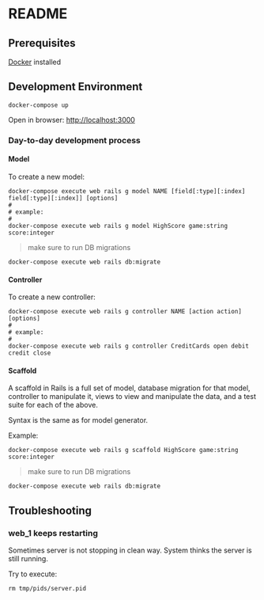 # README

## Prerequisites

[Docker](http://docker.com) installed

## Development Environment

    docker-compose up

Open in browser: [http://localhost:3000](http://localhost:3000)

### Day-to-day development process

#### Model

To create a new model:

    docker-compose execute web rails g model NAME [field[:type][:index] field[:type][:index]] [options]
    #
    # example:
    #
    docker-compose execute web rails g model HighScore game:string score:integer

> make sure to run DB migrations

    docker-compose execute web rails db:migrate


#### Controller

To create a new controller:

    docker-compose execute web rails g controller NAME [action action] [options]
    #
    # example:
    #
    docker-compose execute web rails g controller CreditCards open debit credit close


#### Scaffold

A scaffold in Rails is a full set of model, database migration for that model, controller to manipulate it, views to view and manipulate the data, and a test suite for each of the above.


Syntax is the same as for model generator.

Example:

    docker-compose execute web rails g scaffold HighScore game:string score:integer


> make sure to run DB migrations

    docker-compose execute web rails db:migrate

## Troubleshooting

### web_1 keeps restarting

Sometimes server is not stopping in clean way.
System thinks the server is still running.

Try to execute:

    rm tmp/pids/server.pid

